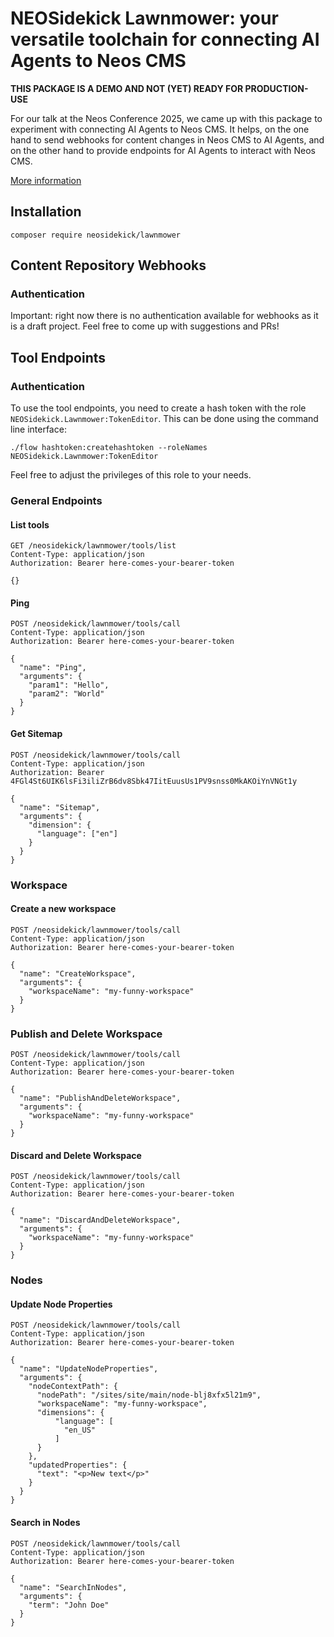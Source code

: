 # NEOSidekick Lawnmower: your versatile toolchain for connecting AI Agents to Neos CMS

**THIS PACKAGE IS A DEMO AND NOT (YET) READY FOR PRODUCTION-USE**

For our talk at the Neos Conference 2025, we came up with this package to experiment with connecting AI Agents to Neos CMS.
It helps, on the one hand to send webhooks for content changes in Neos CMS to AI Agents, 
and on the other hand to provide endpoints for AI Agents to interact with Neos CMS.

[More information](https://neosidekick.com/ai-agents-talk)

## Installation

```shell
composer require neosidekick/lawnmower
```

## Content Repository Webhooks

### Authentication 

Important: right now there is no authentication available for webhooks as it is a draft project. Feel free to come up with suggestions and PRs!

## Tool Endpoints

### Authentication

To use the tool endpoints, you need to create a hash token with the role `NEOSidekick.Lawnmower:TokenEditor`. 
This can be done using the command line interface:

```shell
./flow hashtoken:createhashtoken --roleNames NEOSidekick.Lawnmower:TokenEditor
```

Feel free to adjust the privileges of this role to your needs.

### General Endpoints

#### List tools

```http request
GET /neosidekick/lawnmower/tools/list
Content-Type: application/json
Authorization: Bearer here-comes-your-bearer-token

{}
```

#### Ping

```http request
POST /neosidekick/lawnmower/tools/call
Content-Type: application/json
Authorization: Bearer here-comes-your-bearer-token

{
  "name": "Ping",
  "arguments": {
    "param1": "Hello",
    "param2": "World"
  }
}
```

#### Get Sitemap

```http request
POST /neosidekick/lawnmower/tools/call
Content-Type: application/json
Authorization: Bearer 4FGl4St6UIK6lsFi3iliZrB6dv8Sbk47IitEuusUs1PV9snss0MkAKOiYnVNGt1y

{
  "name": "Sitemap",
  "arguments": {
    "dimension": {
      "language": ["en"]
    }
  }
}
```

### Workspace

#### Create a new workspace
```http request
POST /neosidekick/lawnmower/tools/call
Content-Type: application/json
Authorization: Bearer here-comes-your-bearer-token

{
  "name": "CreateWorkspace",
  "arguments": {
    "workspaceName": "my-funny-workspace"
  }
}
```

### Publish and Delete Workspace

```http request
POST /neosidekick/lawnmower/tools/call
Content-Type: application/json
Authorization: Bearer here-comes-your-bearer-token

{
  "name": "PublishAndDeleteWorkspace",
  "arguments": {
    "workspaceName": "my-funny-workspace"
  }
}
```

#### Discard and Delete Workspace

```http request
POST /neosidekick/lawnmower/tools/call
Content-Type: application/json
Authorization: Bearer here-comes-your-bearer-token

{
  "name": "DiscardAndDeleteWorkspace",
  "arguments": {
    "workspaceName": "my-funny-workspace"
  }
}
```

### Nodes

#### Update Node Properties
```http request
POST /neosidekick/lawnmower/tools/call
Content-Type: application/json
Authorization: Bearer here-comes-your-bearer-token

{
  "name": "UpdateNodeProperties",
  "arguments": {
    "nodeContextPath": {
      "nodePath": "/sites/site/main/node-blj8xfx5l21m9",
      "workspaceName": "my-funny-workspace",
      "dimensions": {
          "language": [
            "en_US"
          ]
      }
    },
    "updatedProperties": {
      "text": "<p>New text</p>"
    }
  }
}
```

#### Search in Nodes

```http request
POST /neosidekick/lawnmower/tools/call
Content-Type: application/json
Authorization: Bearer here-comes-your-bearer-token

{
  "name": "SearchInNodes",
  "arguments": {
    "term": "John Doe"
  }
}
```
